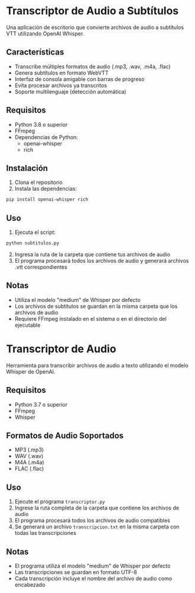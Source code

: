 # Transcriptor de Audio a Subtítulos

Una aplicación de escritorio que convierte archivos de audio a subtítulos VTT utilizando OpenAI Whisper.

## Características

- Transcribe múltiples formatos de audio (.mp3, .wav, .m4a, .flac)
- Genera subtítulos en formato WebVTT
- Interfaz de consola amigable con barras de progreso
- Evita procesar archivos ya transcritos
- Soporte multilenguaje (detección automática)

## Requisitos

- Python 3.8 o superior
- FFmpeg
- Dependencias de Python:
  - openai-whisper
  - rich

## Instalación

1. Clona el repositorio
2. Instala las dependencias:
```bash
pip install openai-whisper rich
```

## Uso

1. Ejecuta el script:
```bash
python subtitulos.py
```
2. Ingresa la ruta de la carpeta que contiene tus archivos de audio
3. El programa procesará todos los archivos de audio y generará archivos .vtt correspondientes

## Notas

- Utiliza el modelo "medium" de Whisper por defecto
- Los archivos de subtítulos se guardan en la misma carpeta que los archivos de audio
- Requiere FFmpeg instalado en el sistema o en el directorio del ejecutable

# Transcriptor de Audio

Herramienta para transcribir archivos de audio a texto utilizando el modelo Whisper de OpenAI.

## Requisitos

- Python 3.7 o superior
- FFmpeg
- Whisper

## Formatos de Audio Soportados

- MP3 (.mp3)
- WAV (.wav)
- M4A (.m4a)
- FLAC (.flac)

## Uso

1. Ejecute el programa `transcriptor.py`
2. Ingrese la ruta completa de la carpeta que contiene los archivos de audio
3. El programa procesará todos los archivos de audio compatibles
4. Se generará un archivo `transcripcion.txt` en la misma carpeta con todas las transcripciones

## Notas

- El programa utiliza el modelo "medium" de Whisper por defecto
- Las transcripciones se guardan en formato UTF-8
- Cada transcripción incluye el nombre del archivo de audio como encabezado
